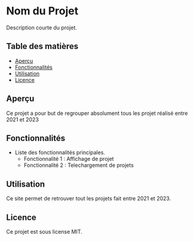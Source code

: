 # Nom du Projet

Description courte du projet.

## Table des matières

- [Aperçu](#aperçu)
- [Fonctionnalités](#fonctionnalités)
- [Utilisation](#utilisation)
- [Licence](#licence)

## Aperçu

Ce projet a pour but de regrouper absolument tous les projet réalisé entre 2021 et 2023

## Fonctionnalités

- Liste des fonctionnalités principales.
  - Fonctionnalité 1 : Affichage de projet
  - Fonctionnalité 2 : Telechargement de projets

## Utilisation

Ce site permet de retrouver tout les projets fait entre 2021 et 2023.

## Licence

Ce projet est sous license MIT.

